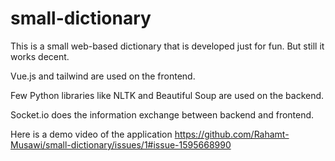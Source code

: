 # small-dictionary
This is a small web-based dictionary that is developed just for fun. But still it works decent.

Vue.js and tailwind are used on the frontend.

Few Python libraries like NLTK and Beautiful Soup are used on the backend. 

Socket.io does the information exchange between backend and frontend. 


Here is a demo video of the application
https://github.com/Rahamt-Musawi/small-dictionary/issues/1#issue-1595668990
